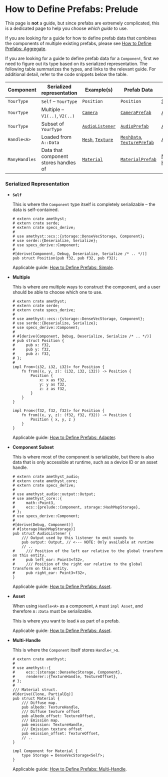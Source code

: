 # How to Define Prefabs: Prelude

This page is **not** a guide, but since prefabs are extremely complicated, this is a dedicated page to help you choose *which guide* to use.

If you are looking for a guide for how to define prefab data that combines the components of multiple existing prefabs, please see [How to Define Prefabs: Aggregate][Aggregate].

If you are looking for a guide to define prefab data for a `Component`, first we need to figure out its type based on its serialized representation. The following table summarizes the types, and links to the relevant guide. For additional detail, refer to the code snippets below the table.

Component     | Serialized representation             | Example(s)            | Prefab Data        | Guide
------------- | ------------------------------------- | --------------------- | ------------------ | ---
`YourType`    | `Self` &ndash; `YourType`             | `Position`            | `Position`         | [Simple]
`YourType`    | Multiple &ndash; `V1(..)`, `V2(..)`   | [`Camera`]            | [`CameraPrefab`]   | [Adapter]
`YourType`    | Subset of `YourType`                  | [`AudioListener`]     | [`AudioPrefab`]    | [Asset]
`Handle<A>`   | Loaded from `A::Data`                 | [`Mesh`], [`Texture`] | [`MeshData`], [`TexturePrefab`] | [Asset]
`ManyHandles` | Data that component stores handles of | [`Material`]          | [`MaterialPrefab`] | [Multi-Handle]

### Serialized Representation

* **`Self`**

    This is where the `Component` type itself is completely serializable &ndash; the data is self-contained.

    ```rust,edition2018,no_run,noplaypen
    # extern crate amethyst;
    # extern crate serde;
    # extern crate specs_derive;
    #
    # use amethyst::ecs::{storage::DenseVecStorage, Component};
    # use serde::{Deserialize, Serialize};
    # use specs_derive::Component;
    #
    #[derive(Component, Debug, Deserialize, Serialize /* .. */)]
    pub struct Position(pub f32, pub f32, pub f32);
    ```

    Applicable guide: [How to Define Prefabs: Simple][Simple].

* **Multiple**

    This is where are multiple ways to construct the component, and a user should be able to choose which one to use.

    ```rust,edition2018,no_run,noplaypen
    # extern crate amethyst;
    # extern crate serde;
    # extern crate specs_derive;
    #
    # use amethyst::ecs::{storage::DenseVecStorage, Component};
    # use serde::{Deserialize, Serialize};
    # use specs_derive::Component;
    #
    # #[derive(Component, Debug, Deserialize, Serialize /* .. */)]
    # pub struct Position {
    #     pub x: f32,
    #     pub y: f32,
    #     pub z: f32,
    # };
    #
    impl From<(i32, i32, i32)> for Position {
        fn from((x, y, z): (i32, i32, i32)) -> Position {
            Position {
                x: x as f32,
                y: y as f32,
                z: z as f32,
            }
        }
    }

    impl From<(f32, f32, f32)> for Position {
        fn from((x, y, z): (f32, f32, f32)) -> Position {
            Position { x, y, z }
        }
    }
    ```

    Applicable guide: [How to Define Prefabs: Adapter][Adapter].

* **Component Subset**

    This is where most of the component is serializable, but there is also data that is only accessible at runtime, such as a device ID or an asset handle.

    ```rust,edition2018,no_run,noplaypen
    # extern crate amethyst_audio;
    # extern crate amethyst_core;
    # extern crate specs_derive;
    #
    # use amethyst_audio::output::Output;
    # use amethyst_core::{
    #     math::Point3,
    #     ecs::{prelude::Component, storage::HashMapStorage},
    # };
    # use specs_derive::Component;
    #
    #[derive(Debug, Component)]
    # #[storage(HashMapStorage)]
    pub struct AudioListener {
        /// Output used by this listener to emit sounds to
        pub output: Output, // <--- NOTE: Only available at runtime
        // ..
    #     /// Position of the left ear relative to the global transform on this entity.
    #     pub left_ear: Point3<f32>,
    #     /// Position of the right ear relative to the global transform on this entity.
    #     pub right_ear: Point3<f32>,
    }
    ```

    Applicable guide: [How to Define Prefabs: Asset][Asset].

* **Asset**

    When using `Handle<A>` as a component, `A` must `impl Asset`, and therefore `A::Data` must be serializable.

    This is where you want to load `A` as part of a prefab.

    Applicable guide: [How to Define Prefabs: Asset][Asset].

* **Multi-Handle**

    This is where the `Component` itself stores `Handle<_>`s.

    ```rust,edition2018,no_run,noplaypen
    # extern crate amethyst;
    #
    # use amethyst::{
    #     ecs::{storage::DenseVecStorage, Component},
    #     renderer::{TextureHandle, TextureOffset},
    # };
    #
    /// Material struct.
    #[derive(Clone, PartialEq)]
    pub struct Material {
        /// Diffuse map.
        pub albedo: TextureHandle,
        /// Diffuse texture offset
        pub albedo_offset: TextureOffset,
        /// Emission map.
        pub emission: TextureHandle,
        /// Emission texture offset
        pub emission_offset: TextureOffset,
        // ..
    }

    impl Component for Material {
        type Storage = DenseVecStorage<Self>;
    }
    ```

    Applicable guide: [How to Define Prefabs: Multi-Handle][Multi-Handle].

[`AudioListener`]: https://www.amethyst.rs/doc/latest/doc/amethyst_audio/struct.AudioListener.html
[`AudioPrefab`]: https://www.amethyst.rs/doc/latest/doc/amethyst_audio/struct.AudioPrefab.html
[`Camera`]: https://www.amethyst.rs/doc/latest/doc/amethyst_renderer/struct.Camera.html
[`CameraPrefab`]: https://www.amethyst.rs/doc/latest/doc/amethyst_renderer/enum.CameraPrefab.html
[`Material`]: https://www.amethyst.rs/doc/latest/doc/amethyst_renderer/struct.Material.html
[`MaterialPrefab`]: https://www.amethyst.rs/doc/latest/doc/amethyst_renderer/struct.MaterialPrefab.html
[`Mesh`]: https://www.amethyst.rs/doc/latest/doc/amethyst_renderer/struct.Mesh.html
[`MeshData`]: https://www.amethyst.rs/doc/latest/doc/amethyst_renderer/enum.MeshData.html
[`Texture`]: https://www.amethyst.rs/doc/latest/doc/amethyst_renderer/struct.Texture.html
[`TexturePrefab`]: https://www.amethyst.rs/doc/latest/doc/amethyst_renderer/enum.TexturePrefab.html
[Adapter]: how_to_define_prefabs_adapter.html
[Asset]: how_to_define_prefabs_asset.html
[Aggregate]: how_to_define_prefabs_aggregate.html
[Multi-Handle]: how_to_define_prefabs_multi_handle.html
[Simple]: how_to_define_prefabs_simple.html
